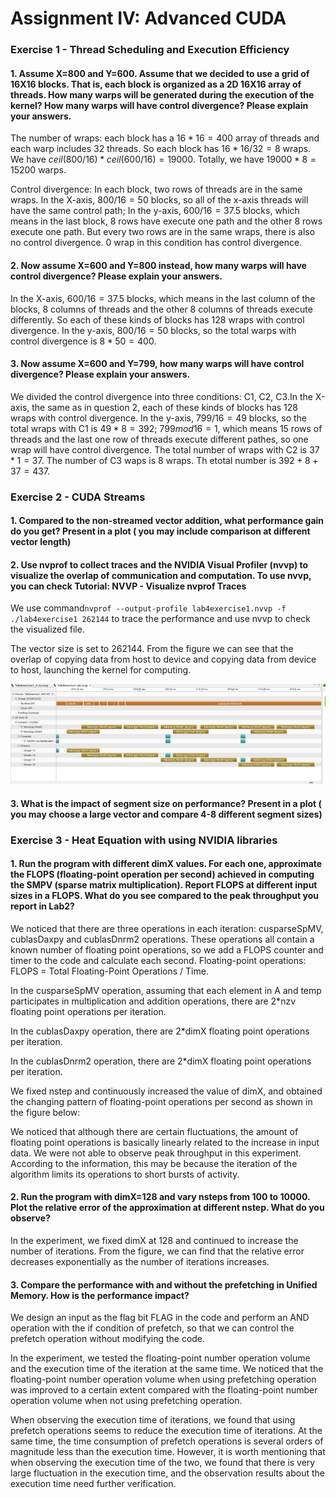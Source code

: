 #  Assignment IV: Advanced CUDA

### Exercise 1 - Thread Scheduling and Execution Efficiency 
#### 1. Assume X=800 and Y=600. Assume that we decided to use a grid of 16X16 blocks. That is, each block is organized as a 2D 16X16 array of threads. How many warps will be generated during the execution of the kernel? How many warps will have control divergence? Please explain your answers.

The number of wraps: each block has a $16* 16=400$ array of threads and each warp includes 32 threads. So each block has $16* 16/ 32=8$ wraps. We have $ceil(800/16)* ceil(600/16)=19000$. Totally, we have $19000*8=15200$ warps.

Control divergence: In each block, two rows of threads are in the same wraps. In the X-axis, $800/ 16=50$ blocks, so all of the x-axis threads will have the same control path; In the y-axis, $600/16=37.5$ blocks, which means in the last block, 8 rows have execute one path and the other 8 rows execute one path. But every two rows are in the same wraps, there is also no control divergence. 0 wrap in this condition has control divergence. 

#### 2. Now assume X=600 and Y=800 instead, how many warps will have control divergence? Please explain your answers.

In the X-axis, $600/16=37.5$ blocks, which means in the last column of the blocks, 8 columns of threads and the other 8 columns of threads execute differently. So each of these kinds of blocks has 128 wraps  with control divergence. In the y-axis, $800/16=50$ blocks, so the total warps with control divergence is $8*50=400$.

#### 3. Now assume X=600 and Y=799, how many warps will have control divergence? Please explain your answers.

We divided the control divergence into three conditions: C1, C2, C3.In the X-axis, the same as in question 2, each of these kinds of blocks has 128 wraps  with control divergence. In the y-axis,  $799/16=49$ blocks, so the total wraps with C1 is $49* 8=392$; $799 mod 16= 1$, which means 15 rows of threads and the last one row of threads execute different pathes, so one wrap will have control divergence. The total number of wraps with C2 is $37* 1 = 37$. The number of C3 waps is $8$ wraps. Th etotal number is $392+8+37=437$.

### Exercise 2 - CUDA Streams
#### 1. Compared to the non-streamed vector addition, what performance gain do you get? Present in a plot ( you may include comparison at different vector length)


#### 2. Use nvprof to collect traces and the NVIDIA Visual Profiler (nvvp) to visualize the overlap of communication and computation. To use nvvp, you can check Tutorial: NVVP - Visualize nvprof Traces

We use command```nvprof --output-profile lab4exercise1.nvvp -f ./lab4exercise1 262144``` to trace the performance and use nvvp to check the visualized file.

The vector size is set to 262144. From the figure we can see that the overlap of copying data from host to device and copying data from device to host, launching the kernel for computing.

![The overlap of communication and computation](./images/ex2q2.png)
#### 3. What is the impact of segment size on performance? Present in a plot ( you may choose a large vector and compare 4-8 different segment sizes)

### Exercise 3 - Heat Equation with using NVIDIA libraries
#### 1. Run the program with different dimX values. For each one, approximate the FLOPS (floating-point operation per second) achieved in computing the SMPV (sparse matrix multiplication). Report FLOPS at different input sizes in a FLOPS. What do you see compared to the peak throughput you report in Lab2?
We noticed that there are three operations in each iteration: cusparseSpMV, cublasDaxpy and cublasDnrm2 operations. These operations all contain a known number of floating point operations, so we add a FLOPS counter and timer to the code and calculate each second. Floating-point operations: FLOPS = Total Floating-Point Operations / Time.

In the cusparseSpMV operation, assuming that each element in A and temp participates in multiplication and addition operations, there are 2*nzv floating point operations per iteration.

In the cublasDaxpy operation, there are 2*dimX floating point operations per iteration.

In the cublasDnrm2 operation, there are 2*dimX floating point operations per iteration.

We fixed nstep and continuously increased the value of dimX, and obtained the changing pattern of floating-point operations per second as shown in the figure below:

We noticed that although there are certain fluctuations, the amount of floating point operations is basically linearly related to the increase in input data. We were not able to observe peak throughput in this experiment. According to the information, this may be because the iteration of the algorithm limits its operations to short bursts of activity.

#### 2. Run the program with dimX=128 and vary nsteps from 100 to 10000. Plot the relative error of the approximation at different nstep. What do you observe?
In the experiment, we fixed dimX at 128 and continued to increase the number of iterations. From the figure, we can find that the relative error decreases exponentially as the number of iterations increases.

#### 3. Compare the performance with and without the prefetching in Unified Memory. How is the performance impact? 
We design an input as the flag bit FLAG in the code and perform an AND operation with the if condition of prefetch, so that we can control the prefetch operation without modifying the code.

In the experiment, we tested the floating-point number operation volume and the execution time of the iteration at the same time. We noticed that the floating-point number operation volume when using prefetching operation was improved to a certain extent compared with the floating-point number operation volume when not using prefetching operation.

When observing the execution time of iterations, we found that using prefetch operations seems to reduce the execution time of iterations. At the same time, the time consumption of prefetch operations is several orders of magnitude less than the execution time. However, it is worth mentioning that when observing the execution time of the two, we found that there is very large fluctuation in the execution time, and the observation results about the execution time need further verification.

